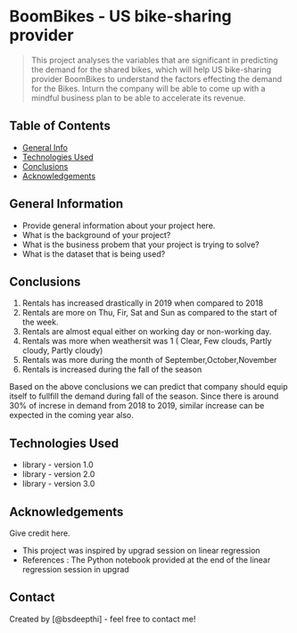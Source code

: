 # BoomBikes - US bike-sharing provider 
> This project analyses the variables that are significant in predicting the demand for the shared bikes, which will help  US bike-sharing provider BoomBikes to understand the factors effecting the demand for the Bikes. Inturn the company will be able to come up with a mindful business plan to be able to accelerate its revenue.


## Table of Contents
* [General Info](#general-information)
* [Technologies Used](#technologies-used)
* [Conclusions](#conclusions)
* [Acknowledgements](#acknowledgements)

<!-- You can include any other section that is pertinent to your problem -->

## General Information
- Provide general information about your project here.
- What is the background of your project?
- What is the business probem that your project is trying to solve?
- What is the dataset that is being used?

<!-- You don't have to answer all the questions - just the ones relevant to your project. -->

## Conclusions
1. Rentals has increased drastically in 2019 when compared to 2018 
2. Rentals are more on Thu, Fir, Sat and Sun  as compared to the start of the week.  
3. Rentals are almost equal either on working day or non-working day.  
4. Rentals was more when weathersit was 1 ( Clear, Few clouds, Partly cloudy, Partly cloudy) 
5. Rentals was more during the month of September,October,November 
6. Rentals is increased during the fall of the season

Based on the above conclusions we can predict that company should equip itself to fullfill the demand during fall of the season. Since there is around 30% of increse in demand from 2018 to 2019, similar increase can be expected in the coming year also.


## Technologies Used
- library - version 1.0
- library - version 2.0
- library - version 3.0

<!-- As the libraries versions keep on changing, it is recommended to mention the version of library used in this project -->

## Acknowledgements
Give credit here.
- This project was inspired by upgrad session on linear regression
- References : The Python notebook provided at the end of the linear regression session in upgrad


## Contact
Created by [@bsdeepthi] - feel free to contact me!


<!-- Optional -->
<!-- ## License -->
<!-- This project is open source and available under the [... License](). -->

<!-- You don't have to include all sections - just the one's relevant to your project -->
